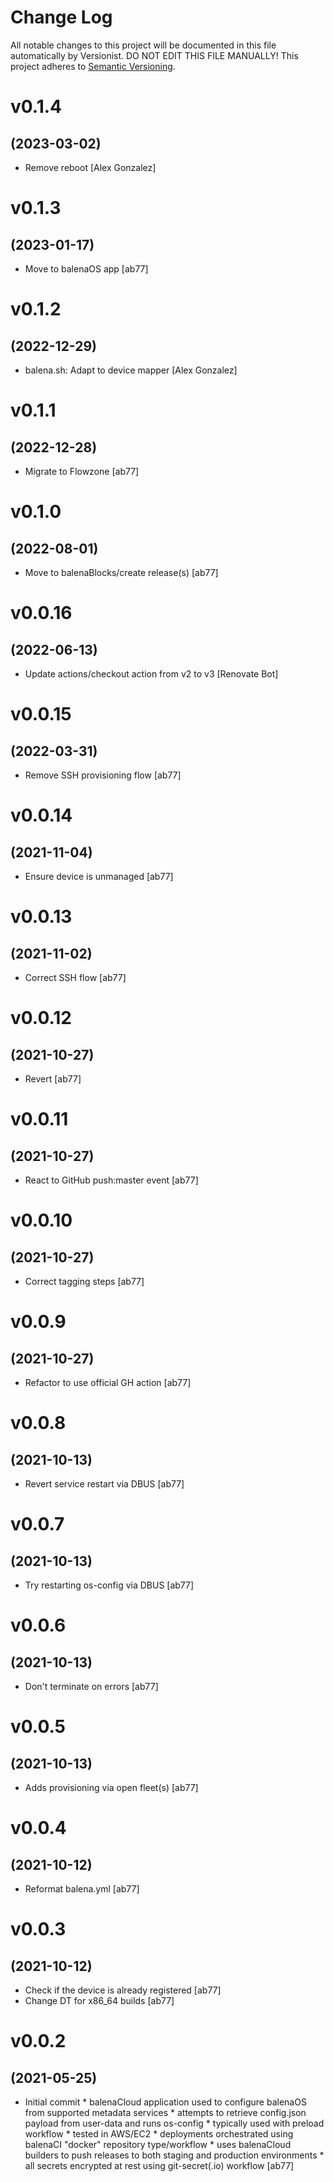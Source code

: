 # Change Log

All notable changes to this project will be documented in this file
automatically by Versionist. DO NOT EDIT THIS FILE MANUALLY!
This project adheres to [Semantic Versioning](http://semver.org/).

# v0.1.4
## (2023-03-02)

* Remove reboot [Alex Gonzalez]

# v0.1.3
## (2023-01-17)

* Move to balenaOS app [ab77]

# v0.1.2
## (2022-12-29)

* balena.sh: Adapt to device mapper [Alex Gonzalez]

# v0.1.1
## (2022-12-28)

* Migrate to Flowzone [ab77]

# v0.1.0
## (2022-08-01)

* Move to balenaBlocks/create release(s) [ab77]

# v0.0.16
## (2022-06-13)

* Update actions/checkout action from v2 to v3 [Renovate Bot]

# v0.0.15
## (2022-03-31)

* Remove SSH provisioning flow [ab77]

# v0.0.14
## (2021-11-04)

* Ensure device is unmanaged [ab77]

# v0.0.13
## (2021-11-02)

* Correct SSH flow [ab77]

# v0.0.12
## (2021-10-27)

* Revert [ab77]

# v0.0.11
## (2021-10-27)

* React to GitHub push:master event [ab77]

# v0.0.10
## (2021-10-27)

* Correct tagging steps [ab77]

# v0.0.9
## (2021-10-27)

* Refactor to use official GH action [ab77]

# v0.0.8
## (2021-10-13)

* Revert service restart via DBUS [ab77]

# v0.0.7
## (2021-10-13)

* Try restarting os-config via DBUS [ab77]

# v0.0.6
## (2021-10-13)

* Don't terminate on errors [ab77]

# v0.0.5
## (2021-10-13)

* Adds provisioning via open fleet(s) [ab77]

# v0.0.4
## (2021-10-12)

* Reformat balena.yml [ab77]

# v0.0.3
## (2021-10-12)

* Check if the device is already registered [ab77]
* Change DT for x86_64 builds [ab77]

# v0.0.2
## (2021-05-25)

* Initial commit * balenaCloud application used to configure balenaOS from supported metadata services * attempts to retrieve config.json payload from user-data and runs os-config * typically used with preload workflow * tested in AWS/EC2 * deployments orchestrated using balenaCI "docker" repository type/workflow * uses balenaCloud builders to push releases to both staging and production environments * all secrets encrypted at rest using git-secret(.io) workflow [ab77]
